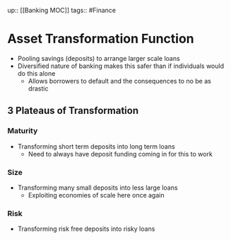 up:: [[Banking MOC]]
tags:: #Finance 
# Asset Transformation Function
- Pooling savings (deposits) to arrange larger scale loans
- Diversified nature of banking makes this safer than if individuals would do this alone
	- Allows borrowers to default and the consequences to no be as drastic
## 3 Plateaus of Transformation
### Maturity
- Transforming short term deposits into long term loans
	- Need to always have deposit funding coming in for this to work
### Size
- Transforming many small deposits into less large loans
	- Exploiting economies of scale here once again
### Risk
- Transforming risk free deposits into risky loans